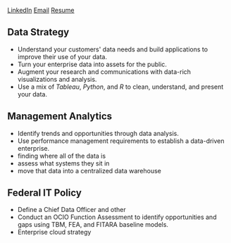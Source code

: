 [LinkedIn](https://www.linkedin.com/in/ben-sweezy-91514720/)
[Email](mailto:sweezyconsulting.gmail.com)
[Resume](link.pdf)

## Data Strategy
* Understand your customers' data needs and build applications to improve their use of your data.
* Turn your enterprise data into assets for the public.
* Augment your research and communications with data-rich visualizations and analysis.
* Use a mix of _Tableau_, _Python_, and _R_ to clean, understand, and present your data.

## Management Analytics
* Identify trends and opportunities through data analysis.
* Use performance management requirements to establish a data-driven enterprise.
* finding where all of the data is
* assess what systems they sit in
* move that data into a centralized data warehouse

## Federal IT Policy
* Define a Chief Data Officer and other 
* Conduct an OCIO Function Assessment to identify opportunities and gaps using TBM, FEA, and FITARA baseline models.
* Enterprise cloud strategy